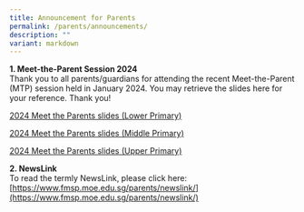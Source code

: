 ```yaml
---
title: Announcement for Parents
permalink: /parents/announcements/
description: ""
variant: markdown
---
```

**1. Meet-the-Parent Session 2024**
<br>Thank you to all parents/guardians for attending the recent Meet-the-Parent (MTP) session held in January 2024. You may retrieve the slides here for your reference. Thank you!

[2024 Meet the Parents slides (Lower Primary)](/files/2024/2024_FMSP_MTP_LP__For_Parents_.pdf)

[2024 Meet the Parents slides (Middle Primary)](/files/2024/2024_FMSP_MTP_MP__For_Parents_.pdf)

[2024 Meet the Parents slides (Upper Primary)](/files/2024/2024_FMSP_MTP_UP__For_Parents_.pdf)

**2. NewsLink**
<br>To read the termly NewsLink, please click here:
[https://www.fmsp.moe.edu.sg/parents/newslink/](https://www.fmsp.moe.edu.sg/parents/newslink/)